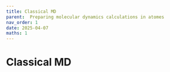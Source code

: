 ```yaml
---
title: Classical MD
parent:  Preparing molecular dynamics calculations in atomes
nav_order: 1
date: 2025-04-07
maths: 1
---
```


# Classical MD

